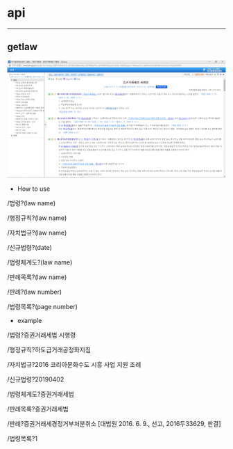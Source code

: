# api
----

## getlaw

![getlawcontent](./img/getlaw_pic.PNG)

* How to use

/법령?(law name)

/행정규칙?(law name)

/자치법규?(law name)

/신규법령?(date)

/법령체계도?(law name)

/판례목록?(law name)

/판례?(law number)

/법령목록?(page number)

* example

/법령?증권거래세법 시행령

/행정규칙?하도급거래공정화지침

/자치법규?2016 코리아문화수도 시흥 사업 지원 조례

/신규법령?20190402

/법령체계도?증권거래세법

/판례목록?증권거래세법

/판례?증권거래세경정거부처분취소 [대법원 2016. 6. 9., 선고, 2016두33629, 판결]

/법령목록?1
